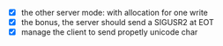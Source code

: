  - [X] the other server mode: with allocation for one write
 - [X] the bonus, the server should send a SIGUSR2 at EOT
 - [x] manage the client to send propetly unicode char